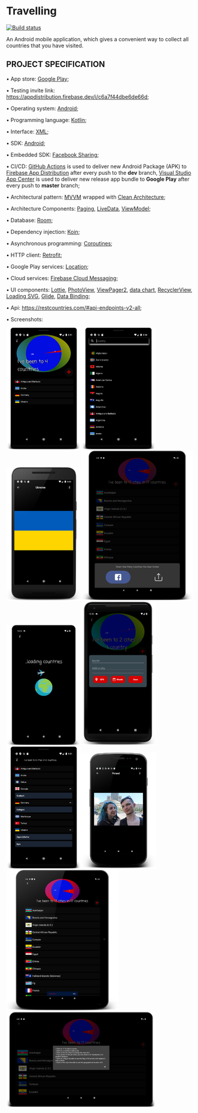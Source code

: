 # Travelling
[![Build status](https://build.appcenter.ms/v0.1/apps/6ef58ca2-721c-4622-bfe7-336d4c6d7d01/branches/master/badge)](https://appcenter.ms)

An Android mobile application, which gives a convenient way to collect all countries that you have visited.

## PROJECT SPECIFICATION

• App store: [Google Play](https://play.google.com/store/apps/details?id=ua.turskyi.travelling);

• Testing invite link: https://appdistribution.firebase.dev/i/c6a7f44dbe6de66d;

• Operating system: [Android](https://www.android.com/);

• Programming language: [Kotlin](https://kotlinlang.org/);

• Interface: [XML](https://developer.android.com/guide/topics/ui/declaring-layout);

• SDK: [Android](https://developer.android.com/studio/intro);

• Embedded SDK: [Facebook Sharing](https://developers.facebook.com/docs/sharing/android);

• CI/CD: [GitHub Actions](https://docs.github.com/en/actions) is used to deliver new Android Package (APK) to [Firebase App Distribution](https://firebase.google.com/docs/app-distribution) after every push to the **dev** branch,
[Visual Studio App Center](https://docs.microsoft.com/en-us/appcenter/) is used to deliver new release app bundle to **Google Play** after every push to **master** branch;

• Architectural pattern: [MVVM](https://en.wikipedia.org/wiki/Model%E2%80%93view%E2%80%93viewmodel) wrapped with [Clean Architecture](https://blog.cleancoder.com/uncle-bob/2012/08/13/the-clean-architecture.html);

• Architecture Components: [Paging](https://developer.android.com/topic/libraries/architecture/paging), 
[LiveData](https://developer.android.com/topic/libraries/architecture/livedata),
[ViewModel](https://developer.android.com/topic/libraries/architecture/viewmodel);

• Database: [Room](https://developer.android.com/training/data-storage/room);

• Dependency injection: [Koin](https://insert-koin.io/docs/reference/introduction);

• Asynchronous programming: [Coroutines](https://developer.android.com/kotlin/coroutines);

• HTTP client: [Retrofit](https://square.github.io/retrofit/);

• Google Play services: [Location](https://developer.android.com/training/location);

• Cloud services: [Firebase Cloud Messaging](https://firebase.google.com/docs/cloud-messaging);

• UI components: [Lottie](https://lottiefiles.com/what-is-lottie), 
[PhotoView](https://github.com/Baseflow/PhotoView), 
[ViewPager2](https://developer.android.com/jetpack/androidx/releases/viewpager2),
[data chart](https://weeklycoding.com/mpandroidchart/), 
[RecyclerView](http://www.recyclerview.org/),
[Loading SVG](https://github.com/corouteam/GlideToVectorYou), 
[Glide](https://bumptech.github.io/glide/), 
[Data Binding](https://developer.android.com/topic/libraries/data-binding);

• Api: https://restcountries.com/#api-endpoints-v2-all;

• Screenshots:

<img src="/screenshots/device-2020-06-05-085243.png?raw=true" width="200" ><img src="/screenshots/device-2020-06-05-085456.png?raw=true" width="200" >
<img src="/screenshots/device-2020-06-05-090524.png?raw=true" width="200" ><img src="/screenshots/device-2020-06-28-164528.png?raw=true" width="300" >
<img src="/screenshots/device-2020-10-18-103522.png?raw=true" width="200" ><img src="/screenshots/device-2020-10-18-103111.png?raw=true" width="200" >
<img src="/screenshots/device-2020-06-05-090129.png?raw=true" width="200" ><img src="/screenshots/device-2020-06-05-091508.png?raw=true" width="200" >
<img src="/screenshots/device-2020-06-05-094730.png?raw=true" width="300" ><img src="/screenshots/device-2020-06-28-162902.png?raw=true" width="400" >
